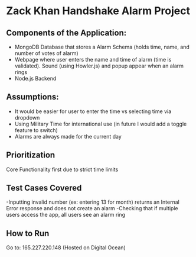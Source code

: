 # Zack Khan Handshake Alarm Project

## Components of the Application: 
- MongoDB Database that stores a Alarm Schema (holds time, name, and number of votes of alarm) 
- Webpage where user enters the name and time of alarm (time is validated). Sound (using Howler.js) and popup appear when an alarm rings
- Node.js Backend 

## Assumptions: 
- It would be easier for user to enter the time vs selecting time via dropdown 
- Using Military Time for international use (in future I would add a toggle feature to switch)
- Alarms are always made for the current day

## Prioritization
Core Functionality first due to strict time limits

## Test Cases Covered
-Inputting invalid number (ex: entering 13 for month) returns an Internal Error response and does not create an alarm 
-Checking that if multiple users access the app, all users see an alarm ring 

## How to Run
Go to: 165.227.220.148
(Hosted on Digital Ocean) 
